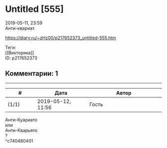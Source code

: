 Untitled [555]
==============

  
2019-05-11, 23:59  
 Анти-квариат.   
  
<https://diary.ru/~zHz00/p217652373_untitled-555.htm>  
  
Теги:  
[[Викторика]]  
ID: p217652373  


Комментарии: 1
--------------

  


---



|         #         |              Дата              |                     Автор                     |           ID           |
| --- | --- | --- | --- |
| (1/1) | 2019-05-12, 11:56 | Гость | c740480401 |

  
 Анти-Куариато   
 или   
 Анти-Кварьято   
 ?   
 ^c740480401